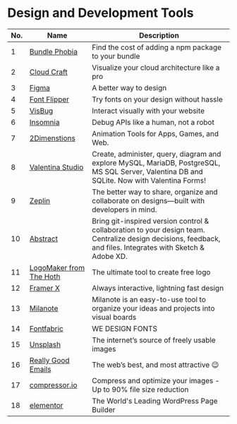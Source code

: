 # Design and Development Tools
| No. | Name | Description |
|---|---|---|
| 1 | [Bundle Phobia](https://bundlephobia.com/) | Find the cost of adding a npm package to your bundle |
| 2 | [Cloud Craft](https://cloudcraft.co/) | Visualize your cloud architecture like a pro |
| 3 | [Figma](https://www.figma.com/) | A better way to design |
| 4 | [Font Flipper](https://fontflipper.com/upload) | Try fonts on your design without hassle |
| 5 | [VisBug](https://github.com/GoogleChromeLabs/ProjectVisBug) | Interact visually with your website |
| 6 | [Insomnia](https://insomnia.rest/) | Debug APIs like a human, not a robot |
| 7 | [2Dimenstions](https://www.2dimensions.com/) | Animation Tools for Apps, Games, and Web. |
| 8 | [Valentina Studio](https://valentina-db.com/en/all-downloads) | Create, administer, query, diagram and explore MySQL, MariaDB, PostgreSQL, MS SQL Server, Valentina DB and SQLite. Now with Valentina Forms! |
| 9 | [Zeplin](https://zeplin.io) | The better way to share, organize and collaborate on designs—built with developers in mind. |
| 10 | [Abstract](https://abstract.com) | Bring git-inspired version control & collaboration to your design team. Centralize design decisions, feedback, and files. Integrates with Sketch & Adobe XD. |
| 11 | [LogoMaker from The Hoth](https://logomaker.thehoth.com) | The ultimate tool to create free logo |
| 12 | [Framer X](https://framer.com) | Always interactive, lightning fast design |
| 13 | [Milanote](https://milanote.com/) | Milanote is an easy-to-use tool to organize your ideas and projects into visual boards |
| 14 | [Fontfabric](https://www.fontfabric.com/) | WE DESIGN FONTS |
| 15 | [Unsplash](https://unsplash.com) | The internet’s source of freely usable images |
| 16 | [Really Good Emails](https://reallygoodemails) | The web’s best, and most attractive 😉 |
| 17 | [compressor.io](https://compressor.io) | Compress and optimize your images - Up to 90% file size reduction |
| 18 | [elementor](https://elementor.com/) | The World's Leading WordPress Page Builder |
